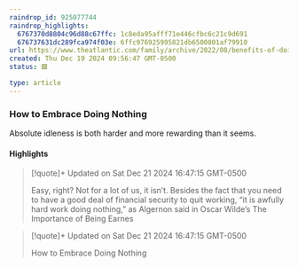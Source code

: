 ```yaml
---
raindrop_id: 925077744
raindrop_highlights:
  6767370d8804c96d88c67ffc: 1c8eda95afff71e446cfbc6c21c9d691
  676737631dc289fca974f03e: 6ffc976925995821db6500801af79910
url: https://www.theatlantic.com/family/archive/2022/08/benefits-of-doing-nothing/671035/
created: Thu Dec 19 2024 09:56:47 GMT-0500
status: 🟥

type: article
---
```



### How to Embrace Doing Nothing

Absolute idleness is both harder and more rewarding than it seems.

#### Highlights

> [!quote]+ Updated on Sat Dec 21 2024 16:47:15 GMT-0500
>
> Easy, right? Not for a lot of us, it isn’t. Besides the fact that you need to have a good deal of financial security to quit working, “it is awfully hard work doing nothing,” as Algernon said in Oscar Wilde’s The Importance of Being Earnes

> [!quote]+ Updated on Sat Dec 21 2024 16:47:15 GMT-0500
>
> How to Embrace Doing Nothing
